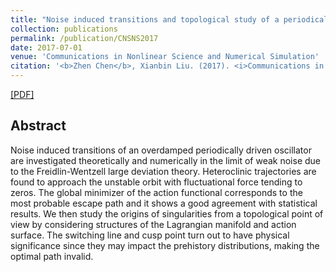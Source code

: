 ```yaml
---
title: "Noise induced transitions and topological study of a periodically driven system"
collection: publications
permalink: /publication/CNSNS2017
date: 2017-07-01
venue: 'Communications in Nonlinear Science and Numerical Simulation'
citation: '<b>Zhen Chen</b>, Xianbin Liu. (2017). <i>Communications in Nonlinear Science and Numerical Simulation</i>, 48: 454-461.'
---
```



[[PDF]](http://MAGICzhen.github.io/files/CNSNS2017.pdf)

## Abstract
Noise induced transitions of an overdamped periodically driven oscillator are investigated theoretically and numerically in the limit of weak noise due to the Freidlin-Wentzell large deviation theory. Heteroclinic trajectories are found to approach the unstable orbit with fluctuational force tending to zeros. The global minimizer of the action functional corresponds to the most probable escape path and it shows a good agreement with statistical results. We then study the origins of singularities from a topological point of view by considering structures of the Lagrangian manifold and action surface. The switching line and cusp point turn out to have physical significance since they may impact the prehistory distributions, making the optimal path invalid.
